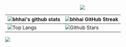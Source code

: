 

<!-- ## Github Contributions 📈 -->
<p align='center'>
<img src="https://activity-graph.herokuapp.com/graph?username=bhhai&theme=react-dark&hide_border=true">
<p>
  
  
| ![bhhai's github stats](https://github-readme-stats.vercel.app/api?username=bhhai&show_icons=true&theme=react)             | ![bhhai GitHub Streak](https://github-readme-streak-stats.herokuapp.com/?user=bhhai&theme=react)                                                                                                           |
| --------------------------------------------------------------------------------------------------------------------------------- | ----------------------------------------------------------------------------------------------------------------------------------------------------------------------------------------------------------------- |
| ![Top Langs](https://github-readme-stats.vercel.app/api/top-langs/?username=bhhai&langs_count=8&theme=react&layout=compact) | ![Github Stars](https://github-readme-stats.vercel.app/api?username=bhhai&show_icons=true&locale=en&count_private=true&hide_rank=true&custom_title=My%20GitHub%20Stats&disable_animations=true&theme=react) |
  
<!--
**bhhai/bhhai** is a ✨ _special_ ✨ repository because its `README.md` (this file) appears on your GitHub profile.

Here are some ideas to get you started:

- 🔭 I’m currently working on ...
- 🌱 I’m currently learning ...
- 👯 I’m looking to collaborate on ...
- 🤔 I’m looking for help with ...
- 💬 Ask me about ...

- 😄 Pronouns: ...
- ⚡ Fun fact: ...
-->
<div align="left">

![](https://komarev.com/ghpvc/?username=bhhai&label=PROFILE+VIEWS&style=for-the-badge&color=brightgreen)

</div>
